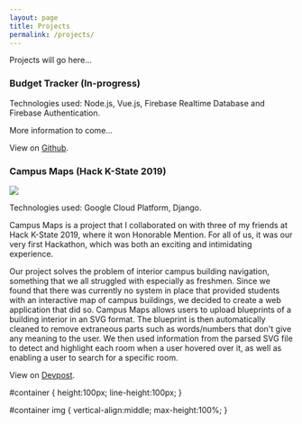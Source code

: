 ```yaml
---
layout: page
title: Projects
permalink: /projects/
---
```


Projects will go here...

### Budget Tracker (In-progress)
Technologies used: Node.js, Vue.js, Firebase Realtime Database and Firebase Authentication.

More information to come...

View on [Github](https://github.com/marissashivers/Budget-Tracker).

### Campus Maps (Hack K-State 2019)

<div id="container">
  <img src="https://i.imgur.com/kq05zMC.png"/>
</div>

Technologies used: Google Cloud Platform, Django.

Campus Maps is a project that I collaborated on with three of my friends at Hack K-State 2019, where it won Honorable Mention. For all of us, it was our very first Hackathon, which was both an exciting and intimidating experience.

Our project solves the problem of interior campus building navigation, something that we all struggled with especially as freshmen. Since we found that there was currently no system in place that provided students with an interactive map of campus buildings, we decided to create a web application that did so. Campus Maps allows users to upload blueprints of a building interior in an SVG format. The blueprint is then automatically cleaned to remove extraneous parts such as words/numbers that don't give any meaning to the user. We then used information from the parsed SVG file to detect and highlight each room when a user hovered over it, as well as enabling a user to search for a specific room.

View on [Devpost](https://devpost.com/software/campus-maps-21zicq).

#container {
    height:100px;
    line-height:100px;
}

#container img {
    vertical-align:middle;
    max-height:100%;
}
